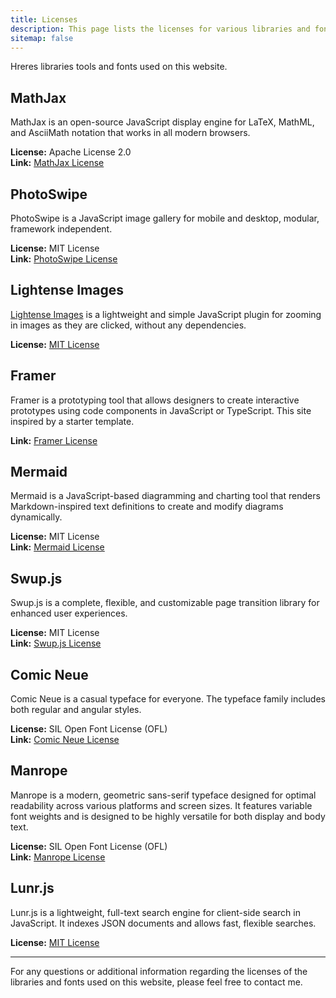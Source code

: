 ```yaml
---
title: Licenses
description: This page lists the licenses for various libraries and fonts used on this website.
sitemap: false
---
```


Hreres libraries tools and fonts used on this website.

## MathJax
MathJax is an open-source JavaScript display engine for LaTeX, MathML, and AsciiMath notation that works in all modern browsers.

**License:** Apache License 2.0  
**Link:** [MathJax License](https://github.com/mathjax/MathJax/blob/master/LICENSE)

## PhotoSwipe
PhotoSwipe is a JavaScript image gallery for mobile and desktop, modular, framework independent.

**License:** MIT License  
**Link:** [PhotoSwipe License](https://github.com/dimsemenov/PhotoSwipe/blob/master/LICENSE)

## Lightense Images
[Lightense Images](https://github.com/sparanoid/lightense-images) is a lightweight and simple JavaScript plugin for zooming in images as they are clicked, without any dependencies.

**License:** [MIT License](https://github.com/sparanoid/lightense-images/blob/master/LICENSE)

## Framer
Framer is a prototyping tool that allows designers to create interactive prototypes using code components in JavaScript or TypeScript. This site inspired by a starter template.

**Link:** [Framer License](https://www.framer.com/legal/terms/)


## Mermaid
Mermaid is a JavaScript-based diagramming and charting tool that renders Markdown-inspired text definitions to create and modify diagrams dynamically.

**License:** MIT License  
**Link:** [Mermaid License](https://github.com/mermaid-js/mermaid/blob/develop/LICENSE)

## Swup.js
Swup.js is a complete, flexible, and customizable page transition library for enhanced user experiences.

**License:** MIT License  
**Link:** [Swup.js License](https://github.com/swup/swup/blob/master/LICENSE)

## Comic Neue
Comic Neue is a casual typeface for everyone. The typeface family includes both regular and angular styles.

**License:** SIL Open Font License (OFL)  
**Link:** [Comic Neue License](https://github.com/crozynski/comicneue/blob/master/OFL.txt)

## Manrope
Manrope is a modern, geometric sans-serif typeface designed for optimal readability across various platforms and screen sizes. It features variable font weights and is designed to be highly versatile for both display and body text.

**License:** SIL Open Font License (OFL)  
**Link:** [Manrope License](https://github.com/sharanda/manrope/blob/master/OFL.txt)


## Lunr.js
Lunr.js is a lightweight, full-text search engine for client-side search in JavaScript. It indexes JSON documents and allows fast, flexible searches.

**License:** [MIT License](https://github.com/olivernn/lunr.js/blob/master/LICENSE)

---


For any questions or additional information regarding the licenses of the libraries and fonts used on this website, please feel free to contact me.

